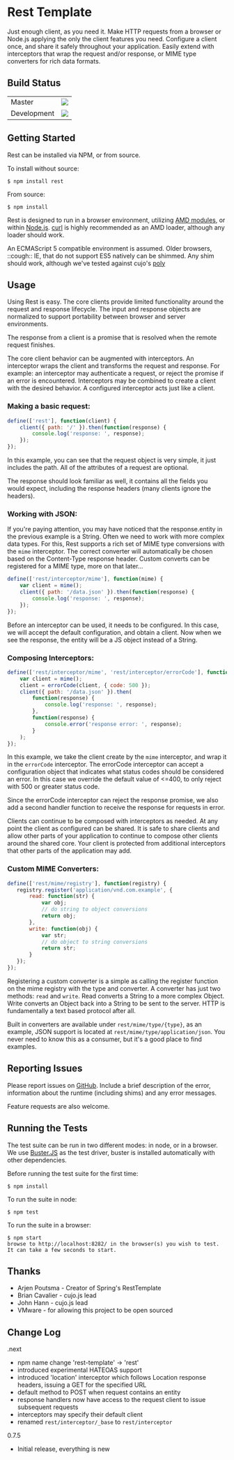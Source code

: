 Rest Template
=============

Just enough client, as you need it.  Make HTTP requests from a browser or Node.js applying the only the client features you need.  Configure a client once, and share it safely throughout your application.  Easily extend with interceptors that wrap the request and/or response, or MIME type converters for rich data formats.


Build Status
------------

<table>
  <tr><td>Master</td><td><a href="http://travis-ci.org/scothis/rest" target="_blank"><img src="https://secure.travis-ci.org/scothis/rest.png?branch=master" /></a></tr>
  <tr><td>Development</td><td><a href="http://travis-ci.org/scothis/rest" target="_blank"><img src="https://secure.travis-ci.org/scothis/rest.png?branch=dev" /></a></tr>
</table>


Getting Started
---------------

Rest can be installed via NPM, or from source.

To install without source:

    $ npm install rest

From source:

    $ npm install

Rest is designed to run in a browser environment, utilizing [AMD modules](https://github.com/amdjs/amdjs-api/wiki/AMD), or within [Node.js](http://nodejs.org/).  [curl](https://github.com/cujojs/curl) is highly recommended as an AMD loader, although any loader should work.

An ECMAScript 5 compatible environment is assumed.  Older browsers, ::cough:: IE, that do not support ES5 natively can be shimmed.  Any shim should work, although we've tested against cujo's [poly](https://github.com/cujojs/poly)


Usage
-----

Using Rest is easy.  The core clients provide limited functionality around the request and response lifecycle.  The input and response objects are normalized to support portability between browser and server environments.

The response from a client is a promise that is resolved when the remote request finishes.

The core client behavior can be augmented with interceptors.  An interceptor wraps the client and transforms the request and response.  For example: an interceptor may authenticate a request, or reject the promise if an error is encountered.  Interceptors may be combined to create a client with the desired behavior.  A configured interceptor acts just like a client.


### Making a basic request: ###

```javascript
define(['rest'], function(client) {
    client({ path: '/' }).then(function(response) {
        console.log('response: ', response);
    });
});
```

In this example, you can see that the request object is very simple, it just includes the path.  All of the attributes of a request are optional.

The response should look familiar as well, it contains all the fields you would expect, including the response headers (many clients ignore the headers).


### Working with JSON: ###

If you're paying attention, you may have noticed that the response.entity in the previous example is a String.  Often we need to work with more complex data types.  For this, Rest supports a rich set of MIME type conversions with the `mime` interceptor.  The correct converter will automatically be chosen based on the Content-Type response header.  Custom converts can be registered for a MIME type, more on that later...

```javascript
define(['rest/interceptor/mime'], function(mime) {
    var client = mime();
    client({ path: '/data.json' }).then(function(response) {
        console.log('response: ', response);
    });
});
```

Before an interceptor can be used, it needs to be configured.  In this case, we will accept the default configuration, and obtain a client.  Now when we see the response, the entity will be a JS object instead of a String.


### Composing Interceptors: ###

```javascript
define(['rest/interceptor/mime', 'rest/interceptor/errorCode'], function(mime, errorCode) {
    var client = mime();
    client = errorCode(client, { code: 500 });
    client({ path: '/data.json' }).then(
        function(response) {
            console.log('response: ', response);
        },
        function(response) {
            console.error('response error: ', response);
        }
    );
});
```

In this example, we take the client create by the `mime` interceptor, and wrap it in the `errorCode` interceptor.  The errorCode interceptor can accept a configuration object that indicates what status codes should be considered an error.  In this case we override the default value of <=400, to only reject with 500 or greater status code.

Since the errorCode interceptor can reject the response promise, we also add a second handler function to receive the response for requests in error.

Clients can continue to be composed with interceptors as needed.  At any point the client as configured can be shared.  It is safe to share clients and allow other parts of your application to continue to compose other clients around the shared core.  Your client is protected from additional interceptors that other parts of the application may add.


### Custom MIME Converters: ###

```javascript
define(['rest/mime/registry'], function(registry) {
   registry.register('application/vnd.com.example', {
       read: function(str) {
           var obj;
           // do string to object conversions
           return obj;
       },
       write: function(obj) {
           var str;
           // do object to string conversions
           return str;
       }
   });
});
```

Registering a custom converter is a simple as calling the register function on the mime registry with the type and converter.  A converter has just two methods: `read` and `write`.  Read converts a String to a more complex Object.  Write converts an Object back into a String to be sent to the server.  HTTP is fundamentally a text based protocol after all.

Built in converters are available under `rest/mime/type/{type}`, as an example, JSON support is located at `rest/mime/type/application/json`.  You never need to know this as a consumer, but it's a good place to find examples.


Reporting Issues
----------------

Please report issues on [GitHub](https://github.com/scothis/rest/issues).  Include a brief description of the error, information about the runtime (including shims) and any error messages.

Feature requests are also welcome.


Running the Tests
-----------------

The test suite can be run in two different modes: in node, or in a browser.  We use [Buster.JS](http://busterjs.org/) as the test driver, buster is installed automatically with other dependencies.

Before running the test suite for the first time:

    $ npm install

To run the suite in node:

    $ npm test

To run the suite in a browser:

    $ npm start
    browse to http://localhost:8282/ in the browser(s) you wish to test.  It can take a few seconds to start.


Thanks
------

* Arjen Poutsma - Creator of Spring's RestTemplate
* Brian Cavalier - cujo.js lead
* John Hann - cujo.js lead
* VMware - for allowing this project to be open sourced


Change Log
----------

.next
- npm name change 'rest-template' -> 'rest'
- introduced experimental HATEOAS support
- introduced 'location' interceptor which follows Location response headers, issuing a GET for the specified URL
- default method to POST when request contains an entity
- response handlers now have access to the request client to issue subsequent requests
- interceptors may specify their default client
- renamed `rest/interceptor/_base` to `rest/interceptor`

0.7.5
- Initial release, everything is new
